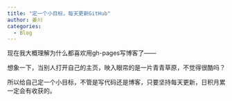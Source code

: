 ```yaml
---
title: "定一个小目标，每天更新GitHub"
author: 姜川
categories:
  - Blog
---
```


现在我大概理解为什么都喜欢用gh-pages写博客了——

想象一下，当别人打开自己的主页，映入眼帘的是一片青青草原，不觉得很酷吗？

所以给自己定一个小目标，不管是写代码还是博客，只要坚持每天更新，日积月累一定会有收获的。
